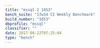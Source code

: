 ```yaml
---
title: "mssql 2 1053"
bench_suite: "17w34 CI Weekly Benchmark"
build_number: "1053"
dbprofile: "mssql"
classifier: ""
date: 2017-08-22T07:25:04
type: "bench"
---
```

